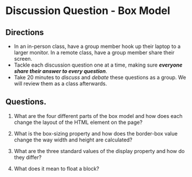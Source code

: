 # Discussion Question - Box Model

## Directions
- In an in-person class, have a group member hook up their laptop to a larger monitor. In a remote class, have a group member share their screen.
- Tackle each discussion question one at a time, making sure **_everyone share their answer to every question_**. 
- Take 20 minutes to _discuss_ and _debate_ these questions as a group. We will review them as a class afterwards. 

## Questions.

1. What are the four different parts of the box model and how does each change the layout of the HTML element on the page?

2. What is the box-sizing property and how does the border-box value change the way width and height are calculated?

3. What are the three standard values of the display property and how do they differ?

4. What does it mean to float a block?
